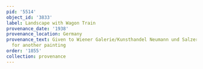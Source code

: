 ```yaml
---
pid: '5514'
object_id: '3833'
label: Landscape with Wagon Train
provenance_date: '1938'
provenance_location: Germany
provenance_text: Given to Wiener Galerie/Kunsthandel Neumann und Salzer in exchange
  for another painting
order: '1855'
collection: provenance
---
```

